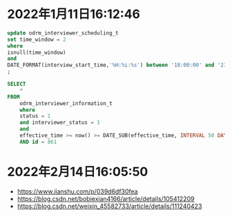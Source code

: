 # 2022年1月11日16:12:46

```sql
update odrm_interviewer_scheduling_t
set time_window = 2
where
isnull(time_window)
and 
DATE_FORMAT(interview_start_time,'%H:%i:%s') between '18:00:00' and '23:59:59'
;
```

```sql
SELECT
	*
FROM
	odrm_interviewer_information_t
	where 
	status = 1
	and interviewer_status = 1
	and 
	effective_time >= now() >= DATE_SUB(effective_time, INTERVAL 50 DAY)
	AND id = 861
```
# 2022年2月14日16:05:50
- https://www.jianshu.com/p/039d6df30fea
- https://blog.csdn.net/bobiexian4166/article/details/105412209
- https://blog.csdn.net/weixin_45582733/article/details/111240423
